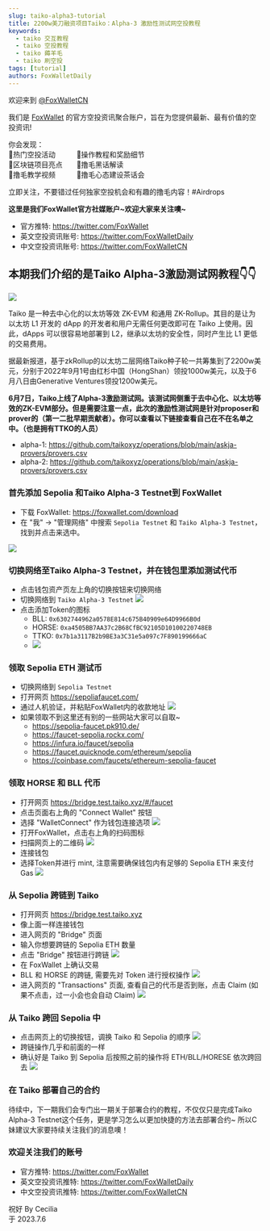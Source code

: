 ```yaml
---
slug: taiko-alpha3-tutorial
title: 2200w美刀融资项目Taiko：Alpha-3 激励性测试网空投教程
keywords:
  - taiko 交互教程
  - taiko 空投教程
  - taiko 薅羊毛
  - taiko 刷空投
tags: [tutorial]
authors: FoxWalletDaily
---
```

<!--truncate-->
欢迎来到 [@FoxWalletCN](https://twitter.com/FoxWalletCN)

我们是 [FoxWallet](https://foxwallet.com) 的官方空投资讯聚合账户，旨在为您提供最新、最有价值的空投资讯! 

你会发现：  
🚀热门空投活动&emsp;&emsp;&emsp;🚀操作教程和奖励细节  
🚀区块链项目亮点&emsp;&emsp;🚀撸毛黑话解读  
🚀撸毛教学视频&emsp;&emsp;&emsp;🚀撸毛心态建设茶话会  

立即关注，不要错过任何独家空投机会和有趣的撸毛内容！#Airdrops

**这里是我们FoxWallet官方社媒账户~欢迎大家来关注噢~**
* 官方推特: https://twitter.com/FoxWallet
* 英文空投资讯账号: https://twitter.com/FoxWalletDaily
* 中文空投资讯账号: https://twitter.com/FoxWalletCN

## 本期我们介绍的是Taiko Alpha-3激励测试网教程👇👇
![](/img/blog/taiko-alpha3-tutorial/1.webp)

Taiko 是一种去中心化的以太坊等效 ZK-EVM 和通用 ZK-Rollup。其目的是让为以太坊 L1 开发的 dApp 的开发者和用户无需任何更改即可在 Taiko 上使用。因此，dApps 可以很容易地部署到 L2，继承以太坊的安全性，同时产生比 L1 更低的交易费用。

据最新报道，基于zkRollup的以太坊二层网络Taiko种子轮一共筹集到了2200w美元，分别于2022年9月1号由红杉中国（HongShan）领投1000w美元，以及于6月八日由Generative Ventures领投1200w美元。

**6月7日，Taiko上线了Alpha-3激励测试网。该测试网侧重于去中心化、以太坊等效的ZK-EVM部分。但是需要注意一点，此次的激励性测试网是针对proposer和prover的（第一二批早期贡献者）。你可以查看以下链接查看自己在不在名单之中。（也是拥有TTKO的人员）**
* alpha-1: https://github.com/taikoxyz/operations/blob/main/askja-provers/provers.csv
* alpha-2: https://github.com/taikoxyz/operations/blob/main/askja-provers/provers.csv

### 首先添加 Sepolia 和Taiko Alpha-3 Testnet到 FoxWallet
* 下载 FoxWallet: https://foxwallet.com/download
* 在 "我" -> "管理网络" 中搜索 `Sepolia Testnet` 和 `Taiko Alpha-3 Testnet`，找到并点击来选中。

![](/img/blog/taiko-alpha3-tutorial/2.webp)

### 切换网络至Taiko Alpha-3 Testnet，并在钱包里添加测试代币
* 点击钱包资产页左上角的切换按钮来切换网络
* 切换网络到 `Taiko Alpha-3 Testnet`
![](/img/blog/taiko-alpha3-tutorial/2-1.webp)
* 点击添加Token的图标
    * BLL: `0x6302744962a0578E814c675B40909e64D9966B0d`
    * HORSE: `0xa4505BB7AA37c2B68CfBC92105D10100220748EB`
    * TTKO: `0x7b1a3117B2b9BE3a3C31e5a097c7F890199666aC`
    * ![](/img/blog/taiko-alpha3-tutorial/3.webp)

### 领取 Sepolia ETH 测试币
* 切换网络到 `Sepolia Testnet`
* 打开网页 https://sepoliafaucet.com/
* 通过人机验证，并粘贴FoxWallet内的收款地址
![](/img/blog/taiko-alpha3-tutorial/4.webp)
* 如果领取不到这里还有别的一些网站大家可以自取~
    * https://sepolia-faucet.pk910.de/
    * https://faucet-sepolia.rockx.com/
    * https://infura.io/faucet/sepolia
    * https://faucet.quicknode.com/ethereum/sepolia
    * https://coinbase.com/faucets/ethereum-sepolia-faucet

### 领取 HORSE 和 BLL 代币
* 打开网页 https://bridge.test.taiko.xyz/#/faucet 
* 点击页面右上角的 "Connect Wallet" 按钮
* 选择 "WalletConnect" 作为钱包连接选项
![](/img/blog/taiko-alpha3-tutorial/5.webp)
* 打开FoxWallet，点击右上角的扫码图标
* 扫描网页上的二维码
![](/img/blog/taiko-alpha3-tutorial/6.webp)
* 连接钱包
* 选择Token并进行 mint, 注意需要确保钱包内有足够的 Sepolia ETH 来支付 Gas
![](/img/blog/taiko-alpha3-tutorial/7.webp)

### 从 Sepolia 跨链到 Taiko
* 打开网页 https://bridge.test.taiko.xyz
* 像上面一样连接钱包
* 进入网页的 "Bridge" 页面
* 输入你想要跨链的 Sepolia ETH 数量
* 点击 "Bridge" 按钮进行跨链
![](/img/blog/taiko-alpha3-tutorial/9.webp)
* 在 FoxWallet 上确认交易
* BLL 和 HORSE 的跨链, 需要先对 Token 进行授权操作
![](/img/blog/taiko-alpha3-tutorial/10.webp)
* 进入网页的 "Transactions" 页面, 查看自己的代币是否到账，点击 Claim (如果不点击，过一小会也会自动 Claim)
![](/img/blog/taiko-alpha3-tutorial/11.webp)

### 从 Taiko 跨回 Sepolia 中
* 点击网页上的切换按钮，调换 Taiko 和 Sepolia 的顺序
![](/img/blog/taiko-alpha3-tutorial/12.webp)
* 跨链操作几乎和前面的一样
* 确认好是 Taiko 到 Sepolia 后按照之前的操作将 ETH/BLL/HORESE 依次跨回去
![](/img/blog/taiko-alpha3-tutorial/13.webp)

### 在 Taiko 部署自己的合约
待续中，下一期我们会专门出一期关于部署合约的教程，不仅仅只是完成Taiko Alpha-3 Testnet这个任务，更是学习怎么以更加快捷的方法去部署合约~
所以C妹建议大家要持续关注我们的消息噢！

### 欢迎关注我们的账号
* 官方推特: https://twitter.com/FoxWallet
* 英文空投资讯推特: https://twitter.com/FoxWalletDaily
* 中文空投资讯推特: https://twitter.com/FoxWalletCN

祝好
By Cecilia  
于 2023.7.6





